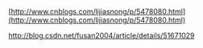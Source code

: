 [http://www.cnblogs.com/lijiasnong/p/5478080.html](http://www.cnblogs.com/lijiasnong/p/5478080.html)



http://blog.csdn.net/fusan2004/article/details/51671029

